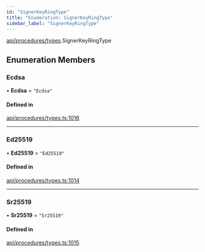 ```yaml
---
id: "SignerKeyRingType"
title: "Enumeration: SignerKeyRingType"
sidebar_label: "SignerKeyRingType"
---
```


[api/procedures/types](../../../../../modules/API/Procedures/Types/Types.md).SignerKeyRingType

## Enumeration Members

### Ecdsa

• **Ecdsa** = ``"Ecdsa"``

#### Defined in

[api/procedures/types.ts:1016](https://github.com/PolymeshAssociation/polymesh-sdk/blob/3cc570ade/src/api/procedures/types.ts#L1016)

___

### Ed25519

• **Ed25519** = ``"Ed25519"``

#### Defined in

[api/procedures/types.ts:1014](https://github.com/PolymeshAssociation/polymesh-sdk/blob/3cc570ade/src/api/procedures/types.ts#L1014)

___

### Sr25519

• **Sr25519** = ``"Sr25519"``

#### Defined in

[api/procedures/types.ts:1015](https://github.com/PolymeshAssociation/polymesh-sdk/blob/3cc570ade/src/api/procedures/types.ts#L1015)
